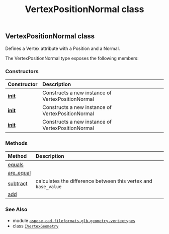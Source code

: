 ﻿---
title: VertexPositionNormal class
second_title: Aspose.CAD for Python via .NET API References
description: 
type: docs
weight: 160
url: /python-net/aspose.cad.fileformats.glb.geometry.vertextypes/vertexpositionnormal/
is_root: false
---

## VertexPositionNormal class

Defines a Vertex attribute with a Position and a Normal.



The VertexPositionNormal type exposes the following members:

### Constructors
| Constructor | Description |
| :- | :- |
| [__init__](/cad/python-net/aspose.cad.fileformats.glb.geometry.vertextypes/vertexpositionnormal/__init__/#float-float-float-float-float-float) | Constructs a new instance of VertexPositionNormal |
| [__init__](/cad/python-net/aspose.cad.fileformats.glb.geometry.vertextypes/vertexpositionnormal/__init__/#aspose.cad.fileformats.glb.geometry.vertextypes.IVertexGeometry) | Constructs a new instance of VertexPositionNormal |
| [__init__](/cad/python-net/aspose.cad.fileformats.glb.geometry.vertextypes/vertexpositionnormal/__init__/#) | Constructs a new instance of VertexPositionNormal |


### Methods
| Method | Description |
| :- | :- |
| [equals](/cad/python-net/aspose.cad.fileformats.glb.geometry.vertextypes/vertexpositionnormal/equals/#aspose.cad.fileformats.glb.geometry.vertextypes.VertexPositionNormal) |  |
| [are_equal](/cad/python-net/aspose.cad.fileformats.glb.geometry.vertextypes/vertexpositionnormal/are_equal/#any-any) |  |
| [subtract](/cad/python-net/aspose.cad.fileformats.glb.geometry.vertextypes/vertexpositionnormal/subtract/#aspose.cad.fileformats.glb.geometry.vertextypes.IVertexGeometry) | calculates the difference between this vertex and `base_value` |
| [add](/cad/python-net/aspose.cad.fileformats.glb.geometry.vertextypes/vertexpositionnormal/add/#any) |  |



### See Also
* module [`aspose.cad.fileformats.glb.geometry.vertextypes`](..)
* class [`IVertexGeometry`](/cad/python-net/aspose.cad.fileformats.glb.geometry.vertextypes/ivertexgeometry)
